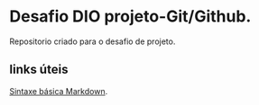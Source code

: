 # Desafio DIO projeto-Git/Github.

Repositorio criado para o desafio de projeto. 

## links úteis
[Sintaxe básica Markdown](https://www.markdownguide.org/basic-syntax/#links).
